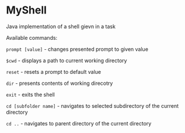 # MyShell
Java implementation of a shell gievn in a task

Available commands:

`prompt [value]` - changes presented prompt to given value

`$cwd` - displays a path to current working directory

`reset` - resets a prompt to default value

`dir` - presents contents of working direcotry

`exit` - exits the shell

`cd [subfolder name]` - navigates to selected subdirectory of the current directory

`cd ..` - navigates to parent directory of the current directory